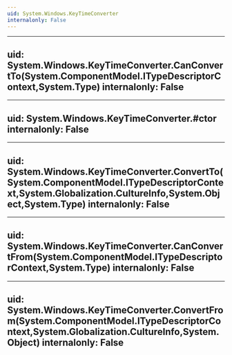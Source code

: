 ```yaml
---
uid: System.Windows.KeyTimeConverter
internalonly: False
---
```


---
uid: System.Windows.KeyTimeConverter.CanConvertTo(System.ComponentModel.ITypeDescriptorContext,System.Type)
internalonly: False
---

---
uid: System.Windows.KeyTimeConverter.#ctor
internalonly: False
---

---
uid: System.Windows.KeyTimeConverter.ConvertTo(System.ComponentModel.ITypeDescriptorContext,System.Globalization.CultureInfo,System.Object,System.Type)
internalonly: False
---

---
uid: System.Windows.KeyTimeConverter.CanConvertFrom(System.ComponentModel.ITypeDescriptorContext,System.Type)
internalonly: False
---

---
uid: System.Windows.KeyTimeConverter.ConvertFrom(System.ComponentModel.ITypeDescriptorContext,System.Globalization.CultureInfo,System.Object)
internalonly: False
---
